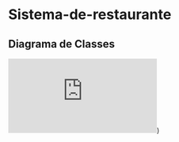 # Sistema-de-restaurante
## Diagrama de Classes
![Diagrama de Classes](https://github.com/user-attachments/files/23011944/diagramaProjeto.pdf))

